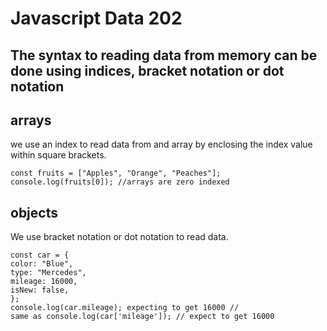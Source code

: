 # Javascript Data 202
## The syntax to reading data from memory can be done using indices, bracket notation or dot notation
## arrays
we use an index  to read data from and array by enclosing the index value within square brackets.
```
const fruits = ["Apples", "Orange", "Peaches"]; 
console.log(fruits[0]); //arrays are zero indexed

```
## objects
We use bracket notation or dot notation to read data.
```
const car = {
color: "Blue",
type: "Mercedes",
mileage: 16000,
isNew: false,
};
console.log(car.mileage); expecting to get 16000 //
same as console.log(car['mileage']); // expect to get 16000
```